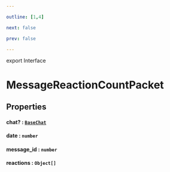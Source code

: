 ```yaml
---

outline: [1,4]

next: false

prev: false

---
```


export Interface
# MessageReactionCountPacket

## Properties

#### chat? : [`BaseChat`](../classes/BaseChat.md)

#### date : `number`

#### message_id : `number`

#### reactions : `Object[]`
